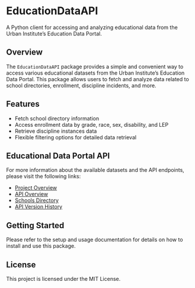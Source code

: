 # EducationDataAPI

A Python client for accessing and analyzing educational data from the Urban Institute’s Education Data Portal.

## Overview

The `EducationDataAPI` package provides a simple and convenient way to access various educational datasets from the Urban Institute’s Education Data Portal. This package allows users to fetch and analyze data related to school directories, enrollment, discipline incidents, and more.

## Features

- Fetch school directory information
- Access enrollment data by grade, race, sex, disability, and LEP
- Retrieve discipline instances data
- Flexible filtering options for detailed data retrieval

## Educational Data Portal API

For more information about the available datasets and the API endpoints, please visit the following links:
- [Project Overview](https://educationdata.urban.org/documentation/index.html)
- [API Overview](https://educationdata.urban.org/documentation/schools.html#overview)
- [Schools Directory](https://educationdata.urban.org/documentation/schools.html#overview)
- [API Version History](https://educationdata.urban.org/documentation/index.html#versions)

## Getting Started

Please refer to the setup and usage documentation for details on how to install and use this package.

## License

This project is licensed under the MIT License.
